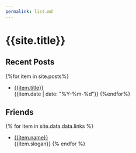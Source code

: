 ```yaml
---
permalink: list.md
---
```


# {{site.title}}

## Recent Posts
{%for item in site.posts%}
- [{{item.title}}](https://jw1.dev{{item.url}})  
  {{item.date | date: "%Y-%m-%d"}}
{%endfor%}

## Friends

{% for item in site.data.data.links %}
- [{{item.name}}]({{item.url}})  
  {{item.slogan}}
{% endfor %}